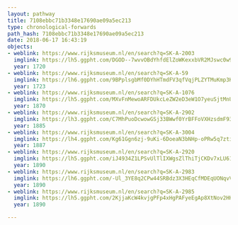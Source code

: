 ```yaml
---
layout: pathway
title: 7108ebbc71b3348e17690ae09a5ec213
type: chronological-forwards
path_hash: 7108ebbc71b3348e17690ae09a5ec213
date: 2018-06-17 16:43:19
objects:
- weblink: https://www.rijksmuseum.nl/en/search?q=SK-A-2003
  imglink: https://lh5.ggpht.com/DGOD--7wvvOBdYhfdElZoWKexxbVR2MJswc0w9xNRZqXzcvHZTXiOd-WoaK4uFPvObXcfp9VWQrE0YZ4GcdRvm4G7w=s200
  year: 1720
- weblink: https://www.rijksmuseum.nl/en/search?q=SK-A-59
  imglink: https://lh6.ggpht.com/9BPplsgbMf0DYhHTmdFV3qfVqjPLZYTMuKmp3KZY7MfdPyDsM5lThJSb3THXy9J-WwRe20h-hoge5Fezxb0SoBGNrrQ=s200
  year: 1723
- weblink: https://www.rijksmuseum.nl/en/search?q=SK-A-1076
  imglink: https://lh5.ggpht.com/MXvFnMewoARFDUkcLeZW2eD3eW1O7yeuSjtMnUtvttMccqi59w-FwirUyl3g84IsCkuHTNgzJYvr9xl3huy-BL-y_Us=s200
  year: 1870
- weblink: https://www.rijksmuseum.nl/en/search?q=SK-A-2902
  imglink: https://lh3.ggpht.com/C7MhPuoDcwowGSj33BWwf0YrBFFoVXHzsdmF93gEdkl573vGxOAV5_z6EwY1DrlMxf_7Imkw8xUVY2Rt-fl2-UbCeum2=s200
  year: 1885
- weblink: https://www.rijksmuseum.nl/en/search?q=SK-A-3004
  imglink: https://lh4.ggpht.com/Kg61Ggn6zj-9uKi-6DoeaN3bNHp-oPRw5q7ztipdTyLYpvg-iSa3issP2CH__ml7VNVqfWcs1wLvNKxJdgSwEOB2L4Y=s200
  year: 1887
- weblink: https://www.rijksmuseum.nl/en/search?q=SK-A-2920
  imglink: https://lh5.ggpht.com/iJ4934Z1LPSvUlTlIXWgsZlThiTjCKDv7xLU61ukNDeL3a15O8wkpB8-aRy9zmQVnapC40npnK_2KpEEv4aGUeBp8TA=s200
  year: 1890
- weblink: https://www.rijksmuseum.nl/en/search?q=SK-A-2983
  imglink: https://lh6.ggpht.com/-Ul_3YE8q2CPw44SRBdz3X3HEqCfMDEqUONqvVWRwHZvIG05D_PerehgIvfy_di71bLX_467GOkR99jFJ3uzsWysqQk=s200
  year: 1890
- weblink: https://www.rijksmuseum.nl/en/search?q=SK-A-2985
  imglink: https://lh5.ggpht.com/2KjjaKcW4kvjgPFp4xHgPAFyeEgAp8XtNov2HHvS8C9OON51wTBEZ9XWMiraeuMI9NiEj8DbYqEr8jmhIuUukWC7Umo=s200
  year: 1890

---
```

